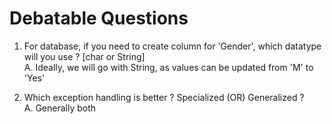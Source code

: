 # Debatable Questions

1. For database, if you need to create column for 'Gender', which datatype will you use ? [char or String] <br>
A. Ideally, we will go with String, as values can be updated from 'M' to 'Yes'

2. Which exception handling is better ? Specialized (OR) Generalized ? <br>
A. Generally both
